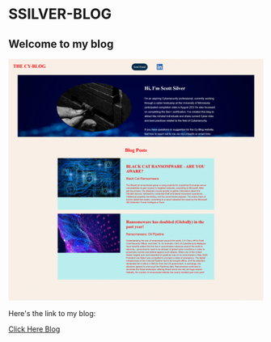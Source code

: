 # SSILVER-BLOG

## Welcome to my blog


![Blog](Image/RealScreenShot_2022-6-20_22-9-31.gif)

Here's the link to my blog:

[Click Here Blog](https://ssilver-blog.azurewebsites.net/)